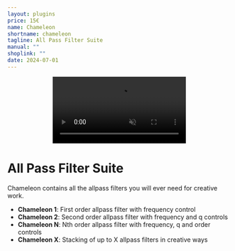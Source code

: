```yaml
---
layout: plugins
price: 15€
name: Chameleon
shortname: chameleon
tagline: All Pass Filter Suite
manual: ""
shoplink: ""
date: 2024-07-01
---
```


<center>
    <video autoplay loop muted>
        <source src="/assets/videos/chameleon_x_looping.mp4" type="video/mp4">
    </video>
</center>

# All Pass Filter Suite
Chameleon contains all the  allpass filters you will ever need for creative work.

- **Chameleon 1**: First order allpass filter with frequency control
- **Chameleon 2**: Second order allpass filter with frequency and q controls
- **Chameleon N**: Nth order allpass filter with frequency, q and order controls
- **Chameleon X**: Stacking of up to X allpass filters in creative ways
